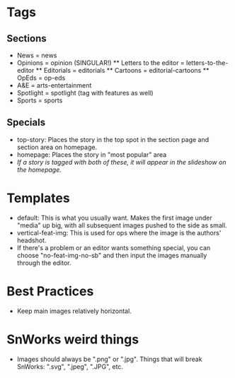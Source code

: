 # Tags
## Sections
* News = news
* Opinions = opinion (SINGULAR!)
** Letters to the editor = letters-to-the-editor
** Editorials = editorials
** Cartoons = editorial-cartoons
** OpEds = op-eds
* A&E = arts-entertainment
* Spotlight = spotlight (tag with features as well)
* Sports = sports
## Specials
* top-story: Places the story in the top spot in the section page and section area on homepage.
* homepage: Places the story in "most popular" area
* _If a story is tagged with both of these, it will appear in the slideshow on the homepage._

# Templates
* default: This is what you usually want. Makes the first image under "media" up big, with all subsequent images pushed to the side as small.
* vertical-feat-img: This is used for ops where the image is the authors' headshot.
* If there's a problem or an editor wants something special, you can choose "no-feat-img-no-sb" and then input the images manually through the editor.

# Best Practices
* Keep main images relatively horizontal.

# SnWorks weird things
* Images should always be ".png" or ".jpg". Things that will break SnWorks: ".svg", ".jpeg", ".JPG", etc.
